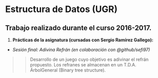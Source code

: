 # Estructura de Datos (UGR)
## Trabajo realizado durante el curso 2016-2017.

1. **Prácticas de la asignatura (cursadas con Sergio Ramírez Gallego):**
+ *Sesión final: Adivina Refrán (en colaboración con @github/sefi97)*
>> Desarrollo de un juego cuyo objetivo es adivinar el refrán propuesto.
>> Los refranes se almacenan en un T.D.A. ÁrbolGeneral (Binary tree structure).
